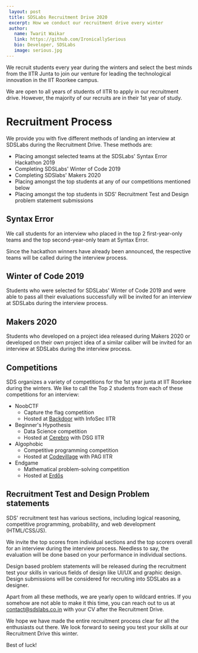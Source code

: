 ```yaml
---
 layout: post
 title: SDSLabs Recruitment Drive 2020
 excerpt: How we conduct our recruitment drive every winter
 author:
   name: Twarit Waikar
   link: https://github.com/IronicallySerious
   bio: Developer, SDSLabs
   image: serious.jpg
---
```


We recruit students every year during the winters and select the best minds from the IITR Junta to join our venture for leading the technological innovation in the IIT Roorkee campus.

We are open to all years of students of IITR to apply in our recruitment drive. However, the majority of our recruits are in their 1st year of study.

# Recruitment Process

We provide you with five different methods of landing an interview at SDSLabs during the Recruitment Drive. These methods are:

* Placing amongst selected teams at the SDSLabs' Syntax Error Hackathon 2019
* Completing SDSLabs' Winter of Code 2019
* Completing SDSlabs' Makers 2020
* Placing amongst the top students at any of our competitions mentioned below
* Placing amongst the top students in SDS' Recruitment Test and Design problem statement submissions

## Syntax Error

We call students for an interview who placed in the top 2 first-year-only teams and the top second-year-only team at Syntax Error.

Since the hackathon winners have already been announced, the respective teams will be called during the interview process.

## Winter of Code 2019

Students who were selected for SDSLabs' Winter of Code 2019 and were able to pass all their evaluations successfully will be invited for an interview at SDSLabs during the interview process.

## Makers 2020

Students who developed on a project idea released during Makers 2020 or developed on their own project idea of a similar caliber will be invited for an interview at SDSLabs during the interview process.

## Competitions

SDS organizes a variety of competitions for the 1st year junta at IIT Roorkee during the winters. We like to call the Top 2 students from each of these competitions for an interview:
* NoobCTF
  * Capture the flag competition 
  * Hosted at [Backdoor](backdoor.sdslabs.co) with InfoSec IITR
* Beginner's Hypothesis
  * Data Science competition 
  * Hosted at [Cerebro](cerebro.sdslabs.co) with DSG IITR
* Algophobic
  * Competitive programming competition
  * Hosted at [Codevillage](codevillage.sdslabs.co) with PAG IITR
* Endgame
  * Mathematical problem-solving competition
  * Hosted at [Erdős](erdos.sdslabs.co)

## Recruitment Test and Design Problem statements

SDS' recruitment test has various sections, including logical reasoning, competitive programming, probability, and web development (HTML/CSS/JS).

We invite the top scores from individual sections and the top scorers overall for an interview during the interview process. Needless to say, the evaluation will be done based on your performance in individual sections.

Design based problem statements will be released during the recruitment test your skills in various fields of design like UI/UX and graphic design. Design submissions will be considered for recruiting into SDSLabs as a designer.

Apart from all these methods, we are yearly open to wildcard entries. If you somehow are not able to make it this time, you can reach out to us at contact@sdslabs.co.in with your CV after the Recruitment Drive.

We hope we have made the entire recruitment process clear for all the enthusiasts out there. We look forward to seeing you test your skills at our Recruitment Drive this winter.

Best of luck!
